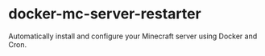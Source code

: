 # docker-mc-server-restarter
Automatically install and configure your Minecraft server using Docker and Cron.
